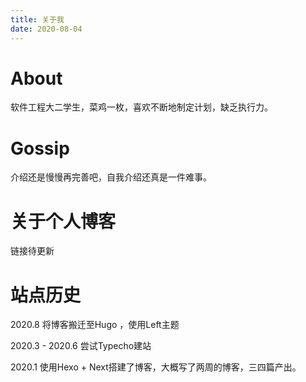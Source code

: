 ```yaml
---
title: 关于我
date: 2020-08-04
---
```


# About

软件工程大二学生，菜鸡一枚，喜欢不断地制定计划，缺乏执行力。

# Gossip

介绍还是慢慢再完善吧，自我介绍还真是一件难事。

# 关于个人博客

链接待更新

# 站点历史

2020.8  将博客搬迁至Hugo ，使用Left主题

2020.3 - 2020.6  尝试Typecho建站

2020.1  使用Hexo + Next搭建了博客，大概写了两周的博客，三四篇产出。